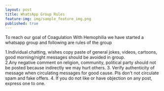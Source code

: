 ```yaml
---
layout: post
title: WhatsApp Group Rules
feature-img: img/sample_feature_img.png
published: true
---
```

To reach our goal of Coagulation With Hemophilia we have started a whatsapp group and following are rules of the group
  
1.Individual chatting, wishes  copy paste of general jokes, videos, cartoons, good morning/night messages should be avoided in group.   
2.Any negative comment on religion, community, political party should not be posted because indirectly we may hurt others. 
3. Verify authenticity of message when circulating messages for good cause. Pls don't not circulate spam and fake offers.
4. If you do not like or have objection on any post, express one to one.


